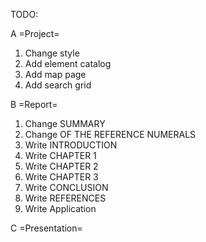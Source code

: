 ﻿TODO:

A =Project=
1. Change style
2. Add element catalog
3. Add map page
4. Add search grid

B =Report=
1. Change SUMMARY
2. Change OF THE REFERENCE NUMERALS
3. Write INTRODUCTION
4. Write CHAPTER 1
5. Write CHAPTER 2
6. Write CHAPTER 3
7. Write CONCLUSION
8. Write REFERENCES
9. Write Application

C =Presentation=

